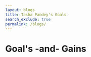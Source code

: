 ```yaml
---
layout: blogs 
title: Tasha Pandey's Goals
search_exclude: true
permalink: /blogs/
---
```


# 
# Goal's -and- Gains